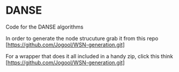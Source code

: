 DANSE
=====

Code for the DANSE algorithms

In order to generate the node strucuture grab it from this repo
[https://github.com/Jogool/WSN-generation.git]

For a wrapper that does it all included in a handy zip, click this think 
[https://github.com/Jogool/WSN-generation.git]
